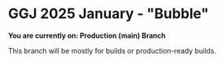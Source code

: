 # GGJ 2025 January - "Bubble"

**You are currently on: Production (main) Branch**

This branch will be mostly for builds or production-ready builds.
